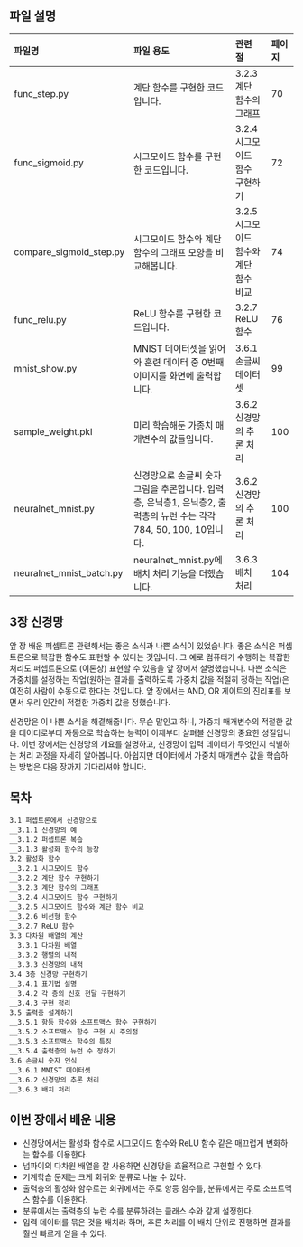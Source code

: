 ## 파일 설명
| 파일명 | 파일 용도 | 관련 절 | 페이지 |
|:--   |:--      |:--    |:--      |
| func_step.py | 계단 함수를 구현한 코드입니다. | 3.2.3 계단 함수의 그래프 | 70 |
| func_sigmoid.py | 시그모이드 함수를 구현한 코드입니다. | 3.2.4 시그모이드 함수 구현하기 | 72 |
| compare_sigmoid_step.py | 시그모이드 함수와 계단 함수의 그래프 모양을 비교해봅니다. | 3.2.5 시그모이드 함수와 계단 함수 비교 | 74 |
| func_relu.py | ReLU 함수를 구현한 코드입니다. | 3.2.7 ReLU 함수 | 76 |
| mnist_show.py | MNIST 데이터셋을 읽어와 훈련 데이터 중 0번째 이미지를 화면에 출력합니다. | 3.6.1 손글씨 데이터셋 | 99 |
| sample_weight.pkl | 미리 학습해둔 가종치 매개변수의 값들입니다. | 3.6.2 신경망의 추론 처리 | 100 |
| neuralnet_mnist.py | 신경망으로 손글씨 숫자 그림을 추론합니다. 입력층, 은닉층1, 은닉층2, 출력층의 뉴런 수는 각각 784, 50, 100, 10입니다. | 3.6.2 신경망의 추론 처리 | 100 |
| neuralnet_mnist_batch.py | neuralnet_mnist.py에 배치 처리 기능을 더했습니다. | 3.6.3 배치 처리 | 104 |

## 3장 신경망
앞 장 배운 퍼셉트론 관련해서는 좋은 소식과 나쁜 소식이 있었습니다. 좋은 소식은 퍼셉트론으로 복잡한 함수도 표현할 수 있다는 것입니다. 그 예로 컴퓨터가 수행하는 복잡한 처리도 퍼셉트론으로 (이론상) 표현할 수 있음을 앞 장에서 설명했습니다. 나쁜 소식은 가중치를 설정하는 작업(원하는 결과를 출력하도록 가중치 값을 적절히 정하는 작업)은 여전히 사람이 수동으로 한다는 것입니다. 앞 장에서는 AND, OR 게이트의 진리표를 보면서 우리 인간이 적절한 가중치 값을 정했습니다.

신경망은 이 나쁜 소식을 해결해줍니다. 무슨 말인고 하니, 가중치 매개변수의 적절한 값을 데이터로부터 자동으로 학습하는 능력이 이제부터 살펴볼 신경망의 중요한 성질입니다. 이번 장에서는 신경망의 개요를 설명하고, 신경망이 입력 데이터가 무엇인지 식별하는 처리 과정을 자세히 알아봅니다. 아쉽지만 데이터에서 가중치 매개변수 값을 학습하는 방법은 다음 장까지 기다리셔야 합니다.

## 목차
```
3.1 퍼셉트론에서 신경망으로 
__3.1.1 신경망의 예 
__3.1.2 퍼셉트론 복습 
__3.1.3 활성화 함수의 등장 
3.2 활성화 함수 
__3.2.1 시그모이드 함수 
__3.2.2 계단 함수 구현하기 
__3.2.3 계단 함수의 그래프 
__3.2.4 시그모이드 함수 구현하기 
__3.2.5 시그모이드 함수와 계단 함수 비교 
__3.2.6 비선형 함수 
__3.2.7 ReLU 함수 
3.3 다차원 배열의 계산 
__3.3.1 다차원 배열 
__3.3.2 행렬의 내적 
__3.3.3 신경망의 내적 
3.4 3층 신경망 구현하기 
__3.4.1 표기법 설명 
__3.4.2 각 층의 신호 전달 구현하기 
__3.4.3 구현 정리 
3.5 출력층 설계하기 
__3.5.1 항등 함수와 소프트맥스 함수 구현하기 
__3.5.2 소프트맥스 함수 구현 시 주의점 
__3.5.3 소프트맥스 함수의 특징 
__3.5.4 출력층의 뉴런 수 정하기
3.6 손글씨 숫자 인식 
__3.6.1 MNIST 데이터셋 
__3.6.2 신경망의 추론 처리 
__3.6.3 배치 처리 
```

## 이번 장에서 배운 내용
* 신경망에서는 활성화 함수로 시그모이드 함수와 ReLU 함수 같은 매끄럽게 변화하는 함수를 이용한다.
* 넘파이의 다차원 배열을 잘 사용하면 신경망을 효율적으로 구현할 수 있다.
* 기계학습 문제는 크게 회귀와 분류로 나눌 수 있다.
* 출력층의 활성화 함수로는 회귀에서는 주로 항등 함수를, 분류에서는 주로 소프트맥스 함수를 이용한다.
* 분류에서는 출력층의 뉴런 수를 분류하려는 클래스 수와 같게 설정한다.
* 입력 데이터를 묶은 것을 배치라 하며, 추론 처리를 이 배치 단위로 진행하면 결과를 훨씬 빠르게 얻을 수 있다.
